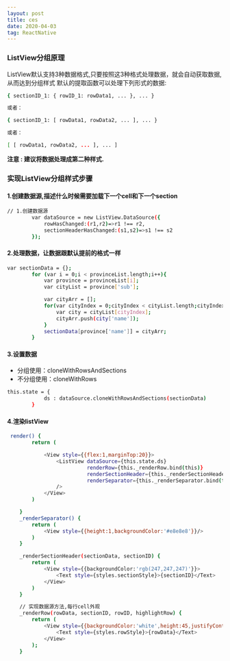 ```yaml
---
layout: post
title: ces
date: 2020-04-03
tag: ReactNative
---
```


### ListView分组原理

ListView默认支持3种数据格式,只要按照这3种格式处理数据，就会自动获取数据,从而达到分组样式
默认的提取函数可以处理下列形式的数据:

```bash
{ sectionID_1: { rowID_1: rowData1, ... }, ... }

或者：

{ sectionID_1: [ rowData1, rowData2, ... ], ... }

或者：

[ [ rowData1, rowData2, ... ], ... ]

```
<strong>注意 : 建议将数据处理成第二种样式.</strong>

### 实现ListView分组样式步骤

#### 1.创建数据源,描述什么时候需要加载下一个cell和下一个section
```bash
// 1.创建数据源
        var dataSource = new ListView.DataSource({
            rowHasChanged:(r1,r2)=>r1 !== r2,
            sectionHeaderHasChanged:(s1,s2)=>s1 !== s2
        });
```
#### 2.处理数据，让数据跟默认提前的格式一样
```bash
var sectionData = {};
        for (var i = 0;i < provinceList.length;i++){
            var province = provinceList[i];
            var cityList = province['sub'];

            var cityArr = [];
            for(var cityIndex = 0;cityIndex < cityList.length;cityIndex++) {
                var city = cityList[cityIndex];
                cityArr.push(city['name']);
            }
            sectionData[province['name']] = cityArr;
        }
```
#### 3.设置数据
* 分组使用：cloneWithRowsAndSections
* 不分组使用：cloneWithRows

```bash
this.state = {
            ds : dataSource.cloneWithRowsAndSections(sectionData)
        }
```
#### 4.渲染listView

```bash
 render() {
        return (

            <View style={{flex:1,marginTop:20}}>
                <ListView dataSource={this.state.ds}
                          renderRow={this._renderRow.bind(this)}
                          renderSectionHeader={this._renderSectionHeader.bind(this)}
                          renderSeparator={this._renderSeparator.bind(this)}
                />
            </View>
        )

    }
    _renderSeparator() {
        return (
            <View style={{height:1,backgroundColor:'#e8e8e8'}}/>
        )
    }

    _renderSectionHeader(sectionData, sectionID) {
        return (
            <View style={{backgroundColor:'rgb(247,247,247)'}}>
                <Text style={styles.sectionStyle}>{sectionID}</Text>
            </View>
        )
    }

    // 实现数据源方法,每行cell外观
    _renderRow(rowData, sectionID, rowID, highlightRow) {
        return (
            <View style={{backgroundColor:'white',height:45,justifyContent:'center'}}>
                <Text style={styles.rowStyle}>{rowData}</Text>
            </View>
        );
    }
```
